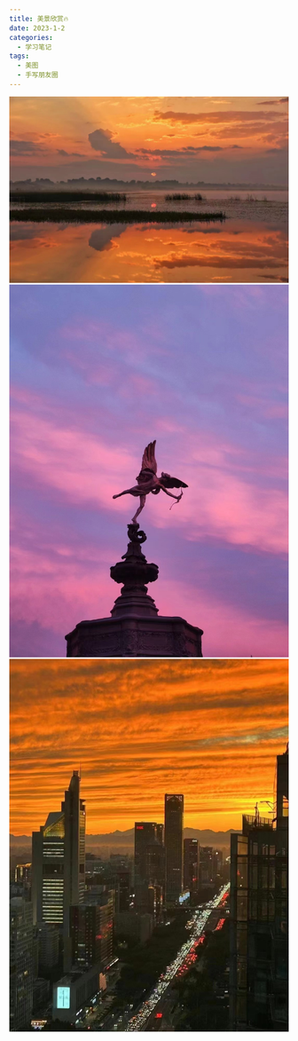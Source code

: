 ```yaml
---
title: 美景欣赏🔥
date: 2023-1-2
categories:
  - 学习笔记
tags:
  - 美图
  - 手写朋友圈
---
```


<img src="/live.jpg" alt="live"  />

<!-- more -->

<img src="/live2.jpg" alt="live"  />

<!-- more -->

<img src="/live3.jpg" alt="live"  />

<!-- more -->
